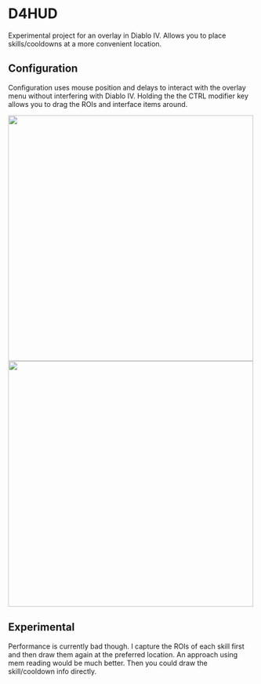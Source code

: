 # D4HUD

Experimental project for an overlay in Diablo IV.
Allows you to place skills/cooldowns at a more convenient location.

## Configuration

Configuration uses mouse position and delays to interact with the overlay menu without interfering with Diablo IV.
Holding the the CTRL modifier key allows you to drag the ROIs and interface items around.

<img src="./readme/readme-01.png" width="500">

<img src="./readme/readme-02.png" width="500">

## Experimental

Performance is currently bad though. I capture the ROIs of each skill first and then draw them again at the preferred location.
An approach using mem reading would be much better. Then you could draw the skill/cooldown info directly.
